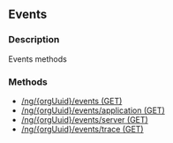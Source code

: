 ## Events
### Description
Events methods
### Methods
- [ /ng/{orgUuid}/events (GET) ]( ./2122cb30ef233b94896ac3119bb8bed6.md)
- [ /ng/{orgUuid}/events/application (GET) ]( ./efceec7fa374a1b52f53abd860d98354.md)
- [ /ng/{orgUuid}/events/server (GET) ]( ./2d48c915dabfe5d41b3d5c7b7e9f5f8f.md)
- [ /ng/{orgUuid}/events/trace (GET) ]( ./1e75f00f8f50b5d8310258eccce22752.md)
